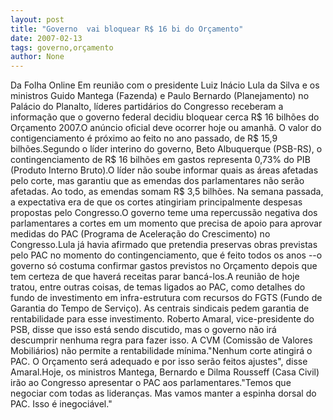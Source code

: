 ```yaml
---
layout: post
title: "Governo  vai bloquear R$ 16 bi do Orçamento"
date: 2007-02-13
tags: governo,orçamento
author: None
---
```

Da Folha Online
Em reunião com o presidente Luiz Inácio Lula da Silva e os ministros Guido Mantega (Fazenda) e Paulo Bernardo (Planejamento) no Palácio do Planalto, líderes partidários do Congresso receberam a informação que o governo federal decidiu bloquear cerca R$ 16 bilhões do Orçamento 2007.O anúncio oficial deve ocorrer hoje ou amanhã. O valor do contigenciamento é próximo ao feito no ano passado, de R$ 15,9 bilhões.Segundo o líder interino do governo, Beto Albuquerque (PSB-RS), o contingenciamento de R$ 16 bilhões em gastos representa 0,73% do PIB (Produto Interno Bruto).O líder não soube informar quais as áreas afetadas pelo corte, mas garantiu que as emendas dos parlamentares não serão afetadas. Ao todo, as emendas somam R$ 3,5 bilhões. Na semana passada, a expectativa era de que os cortes atingiriam principalmente despesas propostas pelo Congresso.O governo teme uma repercussão negativa dos parlamentares a cortes em um momento que precisa de apoio para aprovar medidas do PAC (Programa de Aceleração do Crescimento) no Congresso.Lula já havia afirmado que pretendia preservas obras previstas pelo PAC no momento do contingenciamento, que é feito todos os anos --o governo só costuma confirmar gastos previstos no Orçamento depois que tem certeza de que haverá receitas parar bancá-los.A reunião de hoje tratou, entre outras coisas, de temas ligados ao PAC, como detalhes do fundo de investimento em infra-estrutura com recursos do FGTS (Fundo de Garantia do Tempo de Serviço). As centrais sindicais pedem garantia de rentabilidade para esse investimento. Roberto Amaral, vice-presidente do PSB, disse que isso está sendo discutido, mas o governo não irá descumprir nenhuma regra para fazer isso. A CVM (Comissão de Valores Mobiliários) não permite a rentabilidade mínima.\"Nenhum corte atingirá o PAC. O Orçamento será adequado e por isso serão feitos ajustes\", disse Amaral.Hoje, os ministros Mantega, Bernardo e Dilma Rousseff (Casa Civil) irão ao Congresso apresentar o PAC aos parlamentares.\"Temos que negociar com todas as lideranças. Mas vamos manter a espinha dorsal do PAC. Isso é inegociável.\" 